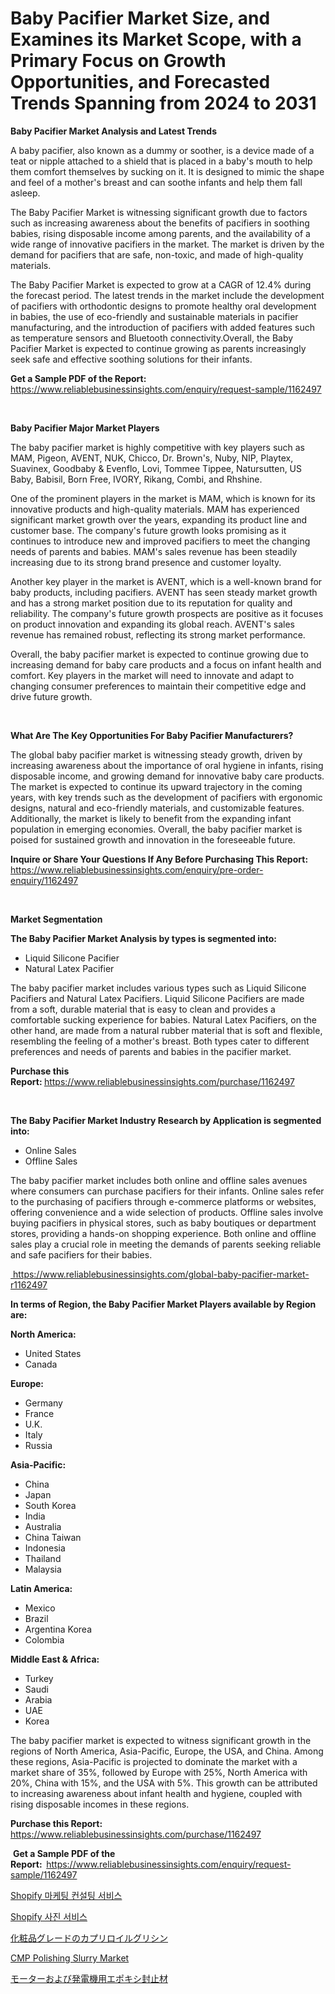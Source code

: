 <p><h1>Baby Pacifier Market Size, and Examines its Market Scope, with a Primary Focus on Growth Opportunities, and Forecasted Trends Spanning from 2024 to 2031</h1></p><p><strong>Baby Pacifier Market Analysis and Latest Trends</strong></p>
<p><p>A baby pacifier, also known as a dummy or soother, is a device made of a teat or nipple attached to a shield that is placed in a baby's mouth to help them comfort themselves by sucking on it. It is designed to mimic the shape and feel of a mother's breast and can soothe infants and help them fall asleep.</p><p>The Baby Pacifier Market is witnessing significant growth due to factors such as increasing awareness about the benefits of pacifiers in soothing babies, rising disposable income among parents, and the availability of a wide range of innovative pacifiers in the market. The market is driven by the demand for pacifiers that are safe, non-toxic, and made of high-quality materials.</p><p>The Baby Pacifier Market is expected to grow at a CAGR of 12.4% during the forecast period. The latest trends in the market include the development of pacifiers with orthodontic designs to promote healthy oral development in babies, the use of eco-friendly and sustainable materials in pacifier manufacturing, and the introduction of pacifiers with added features such as temperature sensors and Bluetooth connectivity.Overall, the Baby Pacifier Market is expected to continue growing as parents increasingly seek safe and effective soothing solutions for their infants.</p></p>
<p><strong>Get a Sample PDF of the Report:&nbsp;</strong> <a href="https://www.reliablebusinessinsights.com/enquiry/request-sample/1162497">https://www.reliablebusinessinsights.com/enquiry/request-sample/1162497</a></p>
<p>&nbsp;</p>
<p><strong>Baby Pacifier Major Market Players</strong></p>
<p><p>The baby pacifier market is highly competitive with key players such as MAM, Pigeon, AVENT, NUK, Chicco, Dr. Brown's, Nuby, NIP, Playtex, Suavinex, Goodbaby & Evenflo, Lovi, Tommee Tippee, Natursutten, US Baby, Babisil, Born Free, IVORY, Rikang, Combi, and Rhshine.</p><p>One of the prominent players in the market is MAM, which is known for its innovative products and high-quality materials. MAM has experienced significant market growth over the years, expanding its product line and customer base. The company's future growth looks promising as it continues to introduce new and improved pacifiers to meet the changing needs of parents and babies. MAM's sales revenue has been steadily increasing due to its strong brand presence and customer loyalty.</p><p>Another key player in the market is AVENT, which is a well-known brand for baby products, including pacifiers. AVENT has seen steady market growth and has a strong market position due to its reputation for quality and reliability. The company's future growth prospects are positive as it focuses on product innovation and expanding its global reach. AVENT's sales revenue has remained robust, reflecting its strong market performance.</p><p>Overall, the baby pacifier market is expected to continue growing due to increasing demand for baby care products and a focus on infant health and comfort. Key players in the market will need to innovate and adapt to changing consumer preferences to maintain their competitive edge and drive future growth.</p></p>
<p>&nbsp;</p>
<p><strong>What Are The Key Opportunities For Baby Pacifier Manufacturers?</strong></p>
<p><p>The global baby pacifier market is witnessing steady growth, driven by increasing awareness about the importance of oral hygiene in infants, rising disposable income, and growing demand for innovative baby care products. The market is expected to continue its upward trajectory in the coming years, with key trends such as the development of pacifiers with ergonomic designs, natural and eco-friendly materials, and customizable features. Additionally, the market is likely to benefit from the expanding infant population in emerging economies. Overall, the baby pacifier market is poised for sustained growth and innovation in the foreseeable future.</p></p>
<p><strong>Inquire or Share Your Questions If Any Before Purchasing This Report:</strong> <a href="https://www.reliablebusinessinsights.com/enquiry/pre-order-enquiry/1162497">https://www.reliablebusinessinsights.com/enquiry/pre-order-enquiry/1162497</a></p>
<p>&nbsp;</p>
<p><strong>Market Segmentation</strong></p>
<p><strong>The Baby Pacifier Market Analysis by types is segmented into:</strong></p>
<p><ul><li>Liquid Silicone Pacifier</li><li>Natural Latex Pacifier</li></ul></p>
<p><p>The baby pacifier market includes various types such as Liquid Silicone Pacifiers and Natural Latex Pacifiers. Liquid Silicone Pacifiers are made from a soft, durable material that is easy to clean and provides a comfortable sucking experience for babies. Natural Latex Pacifiers, on the other hand, are made from a natural rubber material that is soft and flexible, resembling the feeling of a mother's breast. Both types cater to different preferences and needs of parents and babies in the pacifier market.</p></p>
<p><strong>Purchase this Report:&nbsp;</strong><a href="https://www.reliablebusinessinsights.com/purchase/1162497">https://www.reliablebusinessinsights.com/purchase/1162497</a></p>
<p>&nbsp;</p>
<p><strong>The Baby Pacifier Market Industry Research by Application is segmented into:</strong></p>
<p><ul><li>Online Sales</li><li>Offline Sales</li></ul></p>
<p><p>The baby pacifier market includes both online and offline sales avenues where consumers can purchase pacifiers for their infants. Online sales refer to the purchasing of pacifiers through e-commerce platforms or websites, offering convenience and a wide selection of products. Offline sales involve buying pacifiers in physical stores, such as baby boutiques or department stores, providing a hands-on shopping experience. Both online and offline sales play a crucial role in meeting the demands of parents seeking reliable and safe pacifiers for their babies.</p></p>
<p><a href="https://www.reliablebusinessinsights.com/global-baby-pacifier-market-r1162497">&nbsp;https://www.reliablebusinessinsights.com/global-baby-pacifier-market-r1162497</a></p>
<p><strong>In terms of Region, the Baby Pacifier Market Players available by Region are:</strong></p>
<p>
    <p> <strong> North America: </strong>
        <ul>
            <li>United States</li>
            <li>Canada</li>
        </ul>
        </p> 
    <p> <strong> Europe: </strong>
        <ul>
            <li>Germany</li>
            <li>France</li>
            <li>U.K.</li>
            <li>Italy</li>
            <li>Russia</li>
        </ul>
        </p> 
    <p> <strong> Asia-Pacific: </strong>
        <ul>
            <li>China</li>
            <li>Japan</li>
            <li>South Korea</li>
            <li>India</li>
            <li>Australia</li>
            <li>China Taiwan</li>
            <li>Indonesia</li>
            <li>Thailand</li>
            <li>Malaysia</li>
        </ul>
        </p> 
    <p> <strong> Latin America: </strong>
        <ul>
            <li>Mexico</li>
            <li>Brazil</li>
            <li>Argentina Korea</li>
            <li>Colombia</li>
        </ul>
        </p> 
    <p> <strong> Middle East & Africa: </strong>
        <ul>
            <li>Turkey</li>
            <li>Saudi</li>
            <li>Arabia</li>
            <li>UAE</li>
            <li>Korea</li>
        </ul>
    </p>
    </p>
<p><p>The baby pacifier market is expected to witness significant growth in the regions of North America, Asia-Pacific, Europe, the USA, and China. Among these regions, Asia-Pacific is projected to dominate the market with a market share of 35%, followed by Europe with 25%, North America with 20%, China with 15%, and the USA with 5%. This growth can be attributed to increasing awareness about infant health and hygiene, coupled with rising disposable incomes in these regions.</p></p>
<p><strong>Purchase this Report: </strong><a href="https://www.reliablebusinessinsights.com/purchase/1162497">https://www.reliablebusinessinsights.com/purchase/1162497</a></p>
<p>&nbsp;<strong>Get a Sample PDF of the Report:&nbsp;&nbsp;</strong><a href="https://www.reliablebusinessinsights.com/enquiry/request-sample/1162497">https://www.reliablebusinessinsights.com/enquiry/request-sample/1162497</a></p>
<p><strong></strong></p>
<p><p><a href="https://github.com/ROBERTS65DAVID/Market-Research-Report-List-1/blob/main/315979389550.md">Shopify 마케팅 컨설팅 서비스</a></p><p><a href="https://github.com/airdrophoteveryday/Market-Research-Report-List-1/blob/main/275416189551.md">Shopify 사진 서비스</a></p><p><a href="https://github.com/dathomson6534/Market-Research-Report-List-1/blob/main/236825098065.md">化粧品グレードのカプリロイルグリシン</a></p><p><a href="https://issuu.com/reportprime-2/docs/cmp-polishing-slurry-market-size-2030.pptx">CMP Polishing Slurry Market</a></p><p><a href="https://github.com/BoydYundt1/Market-Research-Report-List-1/blob/main/193281498066.md">モーターおよび発電機用エポキシ封止材</a></p></p>